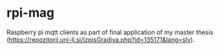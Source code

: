 # rpi-mag


Raspberry pi mqtt clients as part of final application of my master thesis (https://repozitorij.uni-lj.si/IzpisGradiva.php?id=135171&lang=slv).
